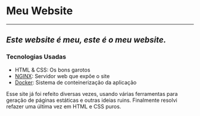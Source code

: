 # Meu Website
---
## *Este website é meu, este é o meu website.*

### Tecnologias Usadas
- HTML & CSS: Os bons garotos
- [NGINX](https://www.nginx.com/): Servidor web que expõe o site
- [Docker](https://www.docker.com/): Sistema de conteinerização da aplicação

Esse site já foi refeito diversas vezes, usando várias ferramentas para geração de páginas estáticas e outras ideias ruins. Finalmente resolvi refazer uma última vez em HTML e CSS puros.
